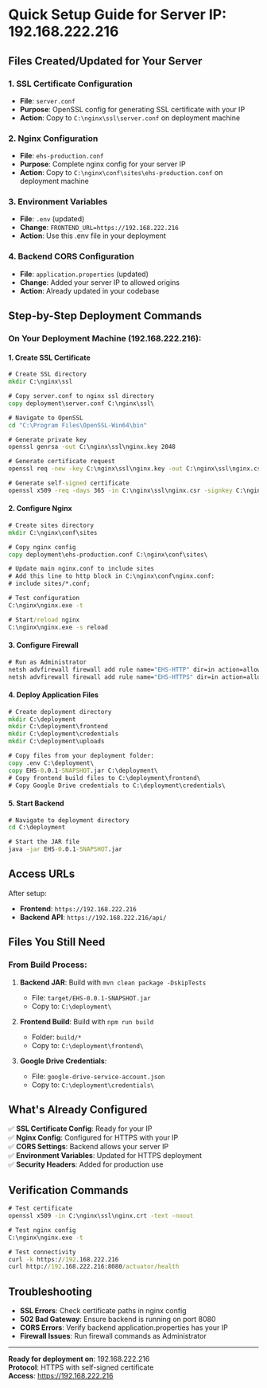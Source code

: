 # Quick Setup Guide for Server IP: 192.168.222.216

## Files Created/Updated for Your Server

### 1. SSL Certificate Configuration
- **File**: `server.conf` 
- **Purpose**: OpenSSL config for generating SSL certificate with your IP
- **Action**: Copy to `C:\nginx\ssl\server.conf` on deployment machine

### 2. Nginx Configuration  
- **File**: `ehs-production.conf`
- **Purpose**: Complete nginx config for your server IP
- **Action**: Copy to `C:\nginx\conf\sites\ehs-production.conf` on deployment machine

### 3. Environment Variables
- **File**: `.env` (updated)
- **Change**: `FRONTEND_URL=https://192.168.222.216`
- **Action**: Use this .env file in your deployment

### 4. Backend CORS Configuration
- **File**: `application.properties` (updated)
- **Change**: Added your server IP to allowed origins
- **Action**: Already updated in your codebase

## Step-by-Step Deployment Commands

### On Your Deployment Machine (192.168.222.216):

#### 1. Create SSL Certificate
```cmd
# Create SSL directory
mkdir C:\nginx\ssl

# Copy server.conf to nginx ssl directory
copy deployment\server.conf C:\nginx\ssl\

# Navigate to OpenSSL
cd "C:\Program Files\OpenSSL-Win64\bin"

# Generate private key
openssl genrsa -out C:\nginx\ssl\nginx.key 2048

# Generate certificate request
openssl req -new -key C:\nginx\ssl\nginx.key -out C:\nginx\ssl\nginx.csr -config C:\nginx\ssl\server.conf

# Generate self-signed certificate
openssl x509 -req -days 365 -in C:\nginx\ssl\nginx.csr -signkey C:\nginx\ssl\nginx.key -out C:\nginx\ssl\nginx.crt -extensions v3_req -extfile C:\nginx\ssl\server.conf
```

#### 2. Configure Nginx
```cmd
# Create sites directory
mkdir C:\nginx\conf\sites

# Copy nginx config
copy deployment\ehs-production.conf C:\nginx\conf\sites\

# Update main nginx.conf to include sites
# Add this line to http block in C:\nginx\conf\nginx.conf:
# include sites/*.conf;

# Test configuration
C:\nginx\nginx.exe -t

# Start/reload nginx
C:\nginx\nginx.exe -s reload
```

#### 3. Configure Firewall
```cmd
# Run as Administrator
netsh advfirewall firewall add rule name="EHS-HTTP" dir=in action=allow protocol=TCP localport=80
netsh advfirewall firewall add rule name="EHS-HTTPS" dir=in action=allow protocol=TCP localport=443
```

#### 4. Deploy Application Files
```cmd
# Create deployment directory
mkdir C:\deployment
mkdir C:\deployment\frontend
mkdir C:\deployment\credentials
mkdir C:\deployment\uploads

# Copy files from your deployment folder:
copy .env C:\deployment\
copy EHS-0.0.1-SNAPSHOT.jar C:\deployment\
# Copy frontend build files to C:\deployment\frontend\
# Copy Google Drive credentials to C:\deployment\credentials\
```

#### 5. Start Backend
```cmd
# Navigate to deployment directory
cd C:\deployment

# Start the JAR file
java -jar EHS-0.0.1-SNAPSHOT.jar
```

## Access URLs

After setup:
- **Frontend**: `https://192.168.222.216`
- **Backend API**: `https://192.168.222.216/api/`

## Files You Still Need

### From Build Process:
1. **Backend JAR**: Build with `mvn clean package -DskipTests`
   - File: `target/EHS-0.0.1-SNAPSHOT.jar`
   - Copy to: `C:\deployment\`

2. **Frontend Build**: Build with `npm run build` 
   - Folder: `build/*`
   - Copy to: `C:\deployment\frontend\`

3. **Google Drive Credentials**: 
   - File: `google-drive-service-account.json`
   - Copy to: `C:\deployment\credentials\`

## What's Already Configured

✅ **SSL Certificate Config**: Ready for your IP  
✅ **Nginx Config**: Configured for HTTPS with your IP  
✅ **CORS Settings**: Backend allows your server IP  
✅ **Environment Variables**: Updated for HTTPS deployment  
✅ **Security Headers**: Added for production use  

## Verification Commands

```cmd
# Test certificate
openssl x509 -in C:\nginx\ssl\nginx.crt -text -noout

# Test nginx config
C:\nginx\nginx.exe -t

# Test connectivity
curl -k https://192.168.222.216
curl http://192.168.222.216:8080/actuator/health
```

## Troubleshooting

- **SSL Errors**: Check certificate paths in nginx config
- **502 Bad Gateway**: Ensure backend is running on port 8080
- **CORS Errors**: Verify backend application.properties has your IP
- **Firewall Issues**: Run firewall commands as Administrator

---
**Ready for deployment on**: 192.168.222.216  
**Protocol**: HTTPS with self-signed certificate  
**Access**: https://192.168.222.216